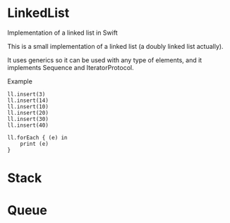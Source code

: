 # LinkedList
Implementation of a linked list in Swift

This is a small implementation of a linked list (a doubly linked list actually). 

It uses generics so it can be used with any type of elements, and it implements Sequence and IteratorProtocol.

Example

```var ll = LinkedList<Int>()
ll.insert(3)
ll.insert(14)
ll.insert(10)
ll.insert(20)
ll.insert(30)
ll.insert(40)

ll.forEach { (e) in
    print (e)
}
```
# Stack

# Queue
